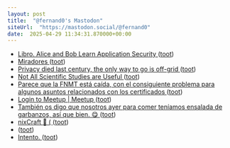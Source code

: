 ```yaml
---
layout: post
title:  "@fernand0's Mastodon"
siteUrl:  "https://mastodon.social/@fernand0"
date:  2025-04-29 11:34:31.870000+00:00
---
```

*  [Libro. Alice and Bob Learn Application Security ](https://fotografiasenmovimiento.wordpress.com/2025/04/29/libro-alice-and-bob-learn-application-security) ([toot](https://mastodon.social/@fernand0/114421037260432140))
*  [Miradores ](https://www.flickr.com/photos/fernand0/54463840213) ([toot](https://mastodon.social/@fernand0/114421000448953953))
*  [Privacy died last century, the only way to go is off-grid ](https://www.theregister.com/2025/03/31/privacy_dead_opinion) ([toot](https://mastodon.social/@fernand0/114420940093083882))
*  [Not All Scientific Studies are Useful ](https://www.mcgill.ca/oss/article/critical-thinking-pseudoscience/not-all-scientific-studies-are-usefu) ([toot](https://mastodon.social/@fernand0/114420765226361220))
*  [Parece que la FNMT está caída, con el consiguiente problema para algunos asuntos relacionados con los certificados ](https://mastodon.social/@fernand0/114420456976842731) ([toot](https://mastodon.social/@fernand0/114420456976842731))
*  [Login to Meetup \| Meetup ](https://www.meetup.com/python_zgz/events/307315709) ([toot](https://mastodon.social/@fernand0/114420323025805200))
*  [También os digo que nosotros ayer para comer teníamos ensalada de garbanzos, así que bien. 😋 ](https://mastodon.social/@fernand0/114420258103982371) ([toot](https://mastodon.social/@fernand0/114420258103982371))
*  [nixCraft :penguin: ( ](https://mastodon.social/@nixCraft) ([toot](https://mastodon.social/@fernand0/114418675977873603))
*  [ ](https://social.politicaconciencia.org/@jrfern) ([toot](https://mastodon.social/@fernand0/114416974886940438))
*  [Intento. ](https://avecesunafoto.wordpress.com/2025/04/27/intento) ([toot](https://mastodon.social/@fernand0/114416710746184466))
